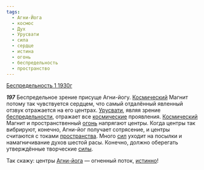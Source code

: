 ```yaml
---
tags:
  - Агни-Йога
  - космос
  - Дух
  - Урусвати
  - сила
  - сердце
  - истина
  - огонь
  - беспредельность
  - пространство
---
```


[Беспредельность 1 1930г](/agni/1930)

___197___
Беспредельное зрение присуще Агни-йогу. [Космический](/tag/#космос) Магнит потому так чувствуется сердцем, что самый отдалённый явленный отзвук отражается на его центрах. [Урусвати](/tag/#Урусвати), являя зрение [беспредельности](/tag/#беспредельность), отражает все [космические](/tag/#космос) проявления. [Космический](/tag/#космос) Магнит и пространственный [огонь](/tag/#огонь) напрягают центры. Когда центры так вибрируют, конечно, Агни-йог получает сотрясение, и центры считаются с токами [пространства](/tag/#пространство). Много [сил](/tag/#сила) уходит на посылки и намагничивание духов шестой расы. Конечно, должно оберегать утверждённые творческие [силы](/tag/#сила).   

Так скажу: центры [Агни-йога](/tag/#Агни-Йога) — огненный поток, [истинно](/tag/#истина)!
